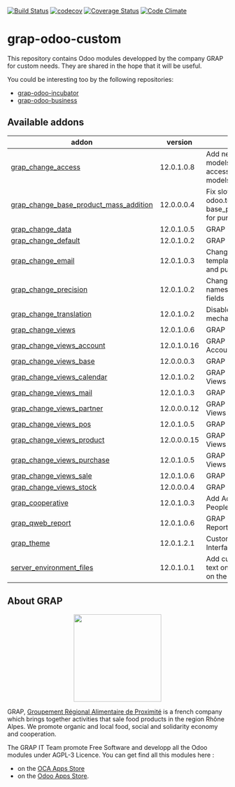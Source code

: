 [![Build Status](https://travis-ci.org/grap/grap-odoo-custom.svg?branch=12.0)](https://travis-ci.org/grap/grap-odoo-custom?branch=12.0)
[![codecov](https://codecov.io/gh/grap/grap-odoo-custom/branch/12.0/graph/badge.svg)](https://codecov.io/gh/grap/grap-odoo-custom)
[![Coverage Status](https://coveralls.io/repos/github/grap/grap-odoo-custom/badge.svg?branch=12.0)](https://coveralls.io/github/grap/grap-odoo-custom?branch=12.0)
[![Code Climate](https://codeclimate.com/github/grap/grap-odoo-custom/badges/gpa.svg)](https://codeclimate.com/github/grap/grap-odoo-custom)


# grap-odoo-custom

This repository contains Odoo modules developped by the company GRAP for
custom needs. They are shared in the hope that it will be useful.

You could be interesting too by the following repositories:

* [grap-odoo-incubator](https://github.com/grap/grap-odoo-incubator)
* [grap-odoo-business](https://github.com/grap/grap-odoo-business)

[//]: # (addons)

Available addons
----------------
addon | version | summary
--- | --- | ---
[grap_change_access](grap_change_access/) | 12.0.1.0.8 | Add new groups for specific models and change accesses for a number of models.
[grap_change_base_product_mass_addition](grap_change_base_product_mass_addition/) | 12.0.0.0.4 | Fix slow call to odoo.tests.Form, used in base_product_mass_addition, for purchase_quick module
[grap_change_data](grap_change_data/) | 12.0.1.0.5 | GRAP - Change Data
[grap_change_default](grap_change_default/) | 12.0.1.0.2 | GRAP - Change Default
[grap_change_email](grap_change_email/) | 12.0.1.0.3 | Change default email template for invoices, sale and purchase orders
[grap_change_precision](grap_change_precision/) | 12.0.1.0.2 | Change the precisions names and values of some fields
[grap_change_translation](grap_change_translation/) | 12.0.1.0.2 | Disable the translation mechanism for a many fields
[grap_change_views](grap_change_views/) | 12.0.1.0.6 | GRAP - Change Views
[grap_change_views_account](grap_change_views_account/) | 12.0.1.0.16 | GRAP - Change Views Account
[grap_change_views_base](grap_change_views_base/) | 12.0.0.0.3 | GRAP - Change Base Views
[grap_change_views_calendar](grap_change_views_calendar/) | 12.0.1.0.2 | GRAP - Change Calendar Views
[grap_change_views_mail](grap_change_views_mail/) | 12.0.1.0.3 | GRAP - Change Mail Views
[grap_change_views_partner](grap_change_views_partner/) | 12.0.0.0.12 | GRAP - Change Partner Views
[grap_change_views_pos](grap_change_views_pos/) | 12.0.1.0.5 | GRAP - Change POS Views
[grap_change_views_product](grap_change_views_product/) | 12.0.0.0.15 | GRAP - Change Product Views
[grap_change_views_purchase](grap_change_views_purchase/) | 12.0.1.0.5 | GRAP - Change Purchase Views
[grap_change_views_sale](grap_change_views_sale/) | 12.0.1.0.6 | GRAP - Change Sale Views
[grap_change_views_stock](grap_change_views_stock/) | 12.0.0.0.4 | GRAP - Change Stock Views
[grap_cooperative](grap_cooperative/) | 12.0.1.0.3 | Add Activities, Colleges, Peoples, Members, etc.
[grap_qweb_report](grap_qweb_report/) | 12.0.1.0.6 | GRAP - Custom Qweb Reports
[grap_theme](grap_theme/) | 12.0.1.2.1 | Customize Odoo web User Interface
[server_environment_files](server_environment_files/) | 12.0.1.0.1 | Add custom CSS and extra text on PoS ticket depending on the environment

[//]: # (end addons)

## About GRAP

<p align="center">
   <img src="http://www.grap.coop/wp-content/uploads/2016/11/GRAP.png" width="200"/>
</p>

GRAP, [Groupement Régional Alimentaire de Proximité](http://www.grap.coop) is a
french company which brings together activities that sale food products in the
region Rhône Alpes. We promote organic and local food, social and solidarity
economy and cooperation.

The GRAP IT Team promote Free Software and developp all the Odoo modules under
AGPL-3 Licence. You can get find all this modules here :
* on the [OCA Apps Store](https://odoo-community.org/shop?&search=GRAP)
* on the [Odoo Apps Store](https://www.odoo.com/apps/modules/browse?author=GRAP).

